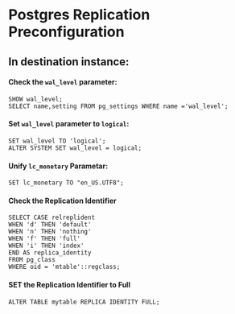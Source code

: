 # Postgres Replication Preconfiguration

## In destination instance:
#### Check the `wal_level` parameter:

```
SHOW wal_level;
SELECT name,setting FROM pg_settings WHERE name ='wal_level';
```

#### Set `wal_level` parameter to `logical`:
```
SET wal_level TO 'logical';
ALTER SYSTEM SET wal_level = logical;
```

#### Unify `lc_monetary` Parametar:
```
SET lc_monetary TO "en_US.UTF8";
```


#### Check the Replication Identifier

```
SELECT CASE relreplident
WHEN 'd' THEN 'default'
WHEN 'n' THEN 'nothing'
WHEN 'f' THEN 'full'
WHEN 'i' THEN 'index'
END AS replica_identity
FROM pg_class
WHERE oid = 'mtable'::regclass;
```
#### SET the Replication Identifier to Full
```
ALTER TABLE mytable REPLICA IDENTITY FULL;
```